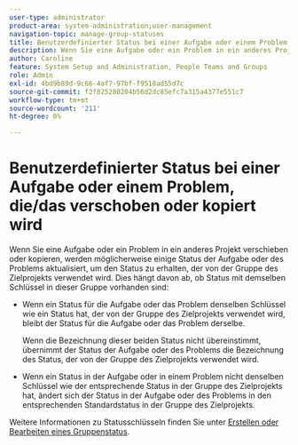 ```yaml
---
user-type: administrator
product-area: system-administration;user-management
navigation-topic: manage-group-statuses
title: Benutzerdefinierter Status bei einer Aufgabe oder einem Problem, die/das verschoben oder kopiert wird
description: Wenn Sie eine Aufgabe oder ein Problem in ein anderes Projekt verschieben oder kopieren, werden möglicherweise einige Status der Aufgabe oder des Problems aktualisiert, um den Status zu erhalten, der von der Gruppe des Zielprojekts verwendet wird.
author: Caroline
feature: System Setup and Administration, People Teams and Groups
role: Admin
exl-id: 4bd9b89d-9c66-4af7-97bf-f9518ad55d7c
source-git-commit: f2f825280204b56d2dc85efc7a315a4377e551c7
workflow-type: tm+mt
source-wordcount: '211'
ht-degree: 0%

---
```


# Benutzerdefinierter Status bei einer Aufgabe oder einem Problem, die/das verschoben oder kopiert wird

Wenn Sie eine Aufgabe oder ein Problem in ein anderes Projekt verschieben oder kopieren, werden möglicherweise einige Status der Aufgabe oder des Problems aktualisiert, um den Status zu erhalten, der von der Gruppe des Zielprojekts verwendet wird. Dies hängt davon ab, ob Status mit demselben Schlüssel in dieser Gruppe vorhanden sind:

* Wenn ein Status für die Aufgabe oder das Problem denselben Schlüssel wie ein Status hat, der von der Gruppe des Zielprojekts verwendet wird, bleibt der Status für die Aufgabe oder das Problem derselbe.

   Wenn die Bezeichnung dieser beiden Status nicht übereinstimmt, übernimmt der Status der Aufgabe oder des Problems die Bezeichnung des Status, der von der Gruppe des Zielprojekts verwendet wird.

* Wenn ein Status in der Aufgabe oder in einem Problem nicht denselben Schlüssel wie der entsprechende Status in der Gruppe des Zielprojekts hat, ändert sich der Status in der Aufgabe oder des Problems in den entsprechenden Standardstatus in der Gruppe des Zielprojekts.

Weitere Informationen zu Statusschlüsseln finden Sie unter [Erstellen oder Bearbeiten eines Gruppenstatus](../../../administration-and-setup/manage-groups/manage-group-statuses/create-or-edit-a-group-status.md).
